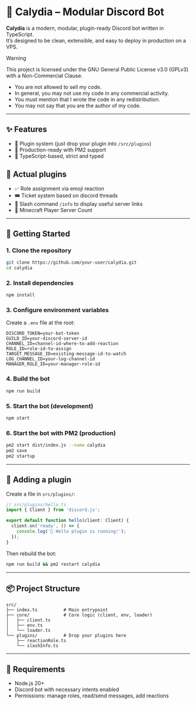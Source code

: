 # 🤖 Calydia – Modular Discord Bot

**Calydia** is a modern, modular, plugin-ready Discord bot written in TypeScript.  
It’s designed to be clean, extensible, and easy to deploy in production on a VPS.

> [!WARNING]  
> This project is licensed under the GNU General Public License v3.0 (GPLv3) with a Non-Commercial Clause.
>
> - You are not allowed to sell my code.
> - In general, you may not use my code in any commercial activity.
> - You must mention that I wrote the code in any redistribution.
> - You may not say that you are the author of my code.

---

## ✨ Features
- 🧩 Plugin system (just drop your plugin into `/src/plugins`)
- 🔁 Production-ready with PM2 support
- 🧪 TypeScript-based, strict and typed
## 🧩 Actual plugins 
- ✅ Role assignment via emoji reaction
- 🎟️ Ticket system based on discord threads
- 💬 Slash command `/info` to display useful server links
- 🧊 Minecraft Player Server Count
---

## 🚀 Getting Started

### 1. Clone the repository

```bash
git clone https://github.com/your-user/calydia.git
cd calydia
```

### 2. Install dependencies

```bash
npm install
```

### 3. Configure environment variables

Create a `.env` file at the root:

```env
DISCORD_TOKEN=your-bot-token
GUILD_ID=your-discord-server-id
CHANNEL_ID=channel-id-where-to-add-reaction
ROLE_ID=role-id-to-assign
TARGET_MESSAGE_ID=existing-message-id-to-watch
LOG_CHANNEL_ID=your-log-channel-id
MANAGER_ROLE_ID=your-manager-role-id
```

### 4. Build the bot

```bash
npm run build
```

### 5. Start the bot (development)

```bash
npm start
```

### 6. Start the bot with PM2 (production)

```bash
pm2 start dist/index.js --name calydia
pm2 save
pm2 startup
```

---

## 🧩 Adding a plugin

Create a file in `src/plugins/`:

```ts
// src/plugins/hello.ts
import { Client } from 'discord.js';

export default function hello(client: Client) {
  client.on('ready', () => {
    console.log('👋 Hello plugin is running!');
  });
}
```

Then rebuild the bot:

```bash
npm run build && pm2 restart calydia
```

---

## 📦 Project Structure

```
src/
├── index.ts          # Main entrypoint
├── core/             # Core logic (client, env, loader)
│   ├── client.ts
│   ├── env.ts
│   └── loader.ts
└── plugins/          # Drop your plugins here
    ├── reactionRole.ts
    └── slashInfo.ts
```

---

## 🔧 Requirements

- Node.js 20+
- Discord bot with necessary intents enabled
- Permissions: manage roles, read/send messages, add reactions
